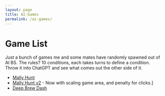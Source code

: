 ```yaml
---
layout: page
title: AI-Games
permalink: /ai-games/
---
```

# Game List
Just a bunch of games me and some mates have randomly spawned out of AI BS.
The rules? 10 conditions, each takes turns to define a condition. Throw it into ChatGPT and see what comes out the other side of it.

* [Mally Hunt](https://blog.scriptmonkey.uk/ai-games/Mally.html) 
* [Mally Hunt v2](https://blog.scriptmonkey.uk/ai-games/MallyV2.html) - Now with scaling game area, and penalty for clicks.]
* [Deep Brew Dash](https://blog.scriptmonkey.uk/ai-games/deep_brew_dash.html)
